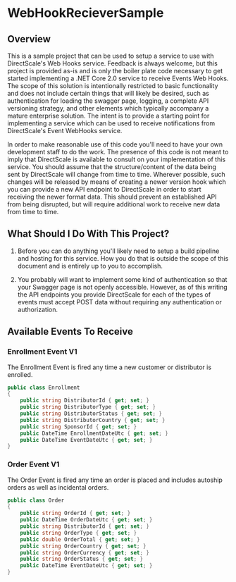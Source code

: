 # WebHookRecieverSample
## Overview
This is a sample project that can be used to setup a service to use with DirectScale's Web Hooks service.
Feedback is always welcome, but this project is provided as-is and is only the boiler plate code necessary to get
started implementing a .NET Core 2.0 service to receive Events Web Hooks.  The scope of this solution is 
intentionally restricted to basic functionality and does not include certain things that will likely be 
desired, such as authentication for loading the swagger page, logging, a complete API versioning strategy, 
and other elements which typically accompany a mature enterprise solution.  The intent is to provide a 
starting point for implementing a service which can be used to receive notifications from DirectScale's 
Event WebHooks service.

In order to make reasonable use of this code you'll need to have your own development staff to do the work.
The presence of this code is not meant to imply that DirectScale is available to consult on your implementation
of this service.  You should assume that the structure/content of the data being sent by DirectScale will change
from time to time.  Wherever possible, such changes will be released by means of creating a newer version hook which
you can provide a new API endpoint to DirectScale in order to start receiving the newer format data.  This should
prevent an established API from being disrupted, but will require additional work to receive new data from time
to time.

## What Should I Do With This Project?
1. Before you can do anything you'll likely need to setup a build pipeline and hosting for this service.
How you do that is outside the scope of this document and is entirely up to you to accomplish.

2. You probably will want to implement some kind of authentication so that your Swagger page is not openly
accessible.  However, as of this writing the API endpoints you provide DirectScale for each of the types of
events must accept POST data without requiring any authentication or authorization.

## Available Events To Receive
### Enrollment Event V1
The Enrollment Event is fired any time a new customer or distributor is enrolled.

```csharp
public class Enrollment
{
    public string DistributorId { get; set; }
    public string DistributorType { get; set; }
    public string DistributorStatus { get; set; }
    public string DistributorCountry { get; set; }
    public string SponsorId { get; set; }
    public DateTime EnrollmentDateUtc { get; set; }
    public DateTime EventDateUtc { get; set; }
}
```

### Order Event V1
The Order Event is fired any time an order is placed and includes autoship orders as well as incidental orders.

```csharp
public class Order
{
    public string OrderId { get; set; }
    public DateTime OrderDateUtc { get; set; }
    public string DistributorId { get; set; }
    public string OrderType { get; set; }
    public double OrderTotal { get; set; }
    public string OrderCountry { get; set; }
    public string OrderCurrency { get; set; }
    public string OrderStatus { get; set; }
    public DateTime EventDateUtc { get; set; }
}
```
